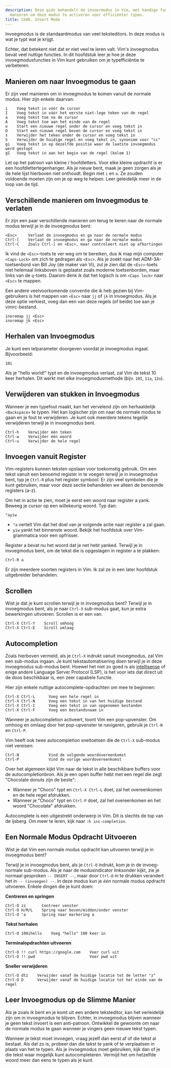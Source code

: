 ```yaml
---
description: Deze gids behandelt de invoermodus in Vim, met handige functies en verschillende
  manieren om deze modus te activeren voor efficiënter typen.
title: Ch06. Insert Mode
---
```


Invoegmodus is de standaardmodus van veel teksteditors. In deze modus is wat je typt wat je krijgt.

Echter, dat betekent niet dat er niet veel te leren valt. Vim's invoegmodus bevat veel nuttige functies. In dit hoofdstuk leer je hoe je deze invoegmodusfuncties in Vim kunt gebruiken om je typefficiëntie te verbeteren.

## Manieren om naar Invoegmodus te gaan

Er zijn veel manieren om in invoegmodus te komen vanuit de normale modus. Hier zijn enkele daarvan:

```shell
i    Voeg tekst in vóór de cursor
I    Voeg tekst in vóór het eerste niet-lege teken van de regel
a    Voeg tekst toe na de cursor
A    Voeg tekst toe aan het einde van de regel
o    Start een nieuwe regel onder de cursor en voeg tekst in
O    Start een nieuwe regel boven de cursor en voeg tekst in
s    Verwijder het teken onder de cursor en voeg tekst in
S    Verwijder de huidige regel en voeg tekst in, synoniem voor "cc"
gi   Voeg tekst in op dezelfde positie waar de laatste invoegmodus werd gestopt
gI   Voeg tekst in aan het begin van de regel (kolom 1)
```

Let op het patroon van kleine / hoofdletters. Voor elke kleine opdracht is er een hoofdlettertegenhanger. Als je nieuw bent, maak je geen zorgen als je de hele lijst hierboven niet onthoudt. Begin met `i` en `o`. Ze zouden voldoende moeten zijn om je op weg te helpen. Leer geleidelijk meer in de loop van de tijd.

## Verschillende manieren om Invoegmodus te verlaten

Er zijn een paar verschillende manieren om terug te keren naar de normale modus terwijl je in de invoegmodus bent:

```shell
<Esc>     Verlaat de invoegmodus en ga naar de normale modus
Ctrl-[    Verlaat de invoegmodus en ga naar de normale modus
Ctrl-C    Zoals Ctrl-[ en <Esc>, maar controleert niet op afkortingen
```

Ik vind de `<Esc>`-toets te ver weg om te bereiken, dus ik map mijn computer `<Caps-Lock>` om zich te gedragen als `<Esc>`. Als je zoekt naar het ADM-3A-toetsenbord van Bill Joy (de maker van Vi), zul je zien dat de `<Esc>`-toets niet helemaal linksboven is geplaatst zoals moderne toetsenborden, maar links van de `q`-toets. Daarom denk ik dat het logisch is om `<Caps lock>` naar `<Esc>` te mappen.

Een andere veelvoorkomende conventie die ik heb gezien bij Vim-gebruikers is het mappen van `<Esc>` naar `jj` of `jk` in invoegmodus. Als je deze optie verkiest, voeg dan een van deze regels (of beide) toe aan je vimrc-bestand.

```shell
inoremap jj <Esc>
inoremap jk <Esc>
```

## Herhalen van Invoegmodus

Je kunt een telparameter doorgeven voordat je invoegmodus ingaat. Bijvoorbeeld:

```shell
10i
```

Als je "hello world!" typt en de invoegmodus verlaat, zal Vim de tekst 10 keer herhalen. Dit werkt met elke invoegmodusmethode (bijv. `10I`, `11a`, `12o`).

## Verwijderen van stukken in Invoegmodus

Wanneer je een typefout maakt, kan het vervelend zijn om herhaaldelijk `<Backspace>` te typen. Het kan logischer zijn om naar de normale modus te gaan en je fout te verwijderen. Je kunt ook meerdere tekens tegelijk verwijderen terwijl je in invoegmodus bent.

```shell
Ctrl-h    Verwijder één teken
Ctrl-w    Verwijder één woord
Ctrl-u    Verwijder de hele regel
```

## Invoegen vanuit Register

Vim-registers kunnen teksten opslaan voor toekomstig gebruik. Om een tekst vanuit een benoemd register in te voegen terwijl je in invoegmodus bent, typ je `Ctrl-R` plus het register symbool. Er zijn veel symbolen die je kunt gebruiken, maar voor deze sectie behandelen we alleen de benoemde registers (a-z).

Om het in actie te zien, moet je eerst een woord naar register a yank. Beweeg je cursor op een willekeurig woord. Typ dan:

```shell
"ayiw
```

- `"a` vertelt Vim dat het doel van je volgende actie naar register a zal gaan.
- `yiw` yankt het binnenste woord. Bekijk het hoofdstuk over Vim-grammatica voor een opfrisser.

Register a bevat nu het woord dat je net hebt yanked. Terwijl je in invoegmodus bent, om de tekst die is opgeslagen in register a te plakken:

```shell
Ctrl-R a
```

Er zijn meerdere soorten registers in Vim. Ik zal ze in een later hoofdstuk uitgebreider behandelen.

## Scrollen

Wist je dat je kunt scrollen terwijl je in invoegmodus bent? Terwijl je in invoegmodus bent, als je naar `Ctrl-X` sub-modus gaat, kun je extra bewerkingen uitvoeren. Scrollen is er een van.

```shell
Ctrl-X Ctrl-Y    Scroll omhoog
Ctrl-X Ctrl-E    Scroll omlaag
```

## Autocompletion

Zoals hierboven vermeld, als je `Ctrl-X` indrukt vanuit invoegmodus, zal Vim een sub-modus ingaan. Je kunt tekstautomatisering doen terwijl je in deze invoegmodus sub-modus bent. Hoewel het niet zo goed is als [intellisense](https://code.visualstudio.com/docs/editor/intellisense) of enige andere Language Server Protocol (LSP), is het voor iets dat direct uit de doos beschikbaar is, een zeer capabele functie.

Hier zijn enkele nuttige autocomplete-opdrachten om mee te beginnen:

```shell
Ctrl-X Ctrl-L	   Voeg een hele regel in
Ctrl-X Ctrl-N	   Voeg een tekst in van het huidige bestand
Ctrl-X Ctrl-I	   Voeg een tekst in van opgenomen bestanden
Ctrl-X Ctrl-F	   Voeg een bestandsnaam in
```

Wanneer je autocompletion activeert, toont Vim een pop-upvenster. Om omhoog en omlaag door het pop-upvenster te navigeren, gebruik je `Ctrl-N` en `Ctrl-P`.

Vim heeft ook twee autocompletion sneltoetsen die de `Ctrl-X` sub-modus niet vereisen:

```shell
Ctrl-N             Vind de volgende woordovereenkomst
Ctrl-P             Vind de vorige woordovereenkomst
```

Over het algemeen kijkt Vim naar de tekst in alle beschikbare buffers voor de autocompletionbron. Als je een open buffer hebt met een regel die zegt "Chocolate donuts zijn de beste":
- Wanneer je "Choco" typt en `Ctrl-X Ctrl-L` doet, zal het overeenkomen en de hele regel afdrukken.
- Wanneer je "Choco" typt en `Ctrl-P` doet, zal het overeenkomen en het woord "Chocolate" afdrukken.

Autocomplete is een uitgestrekt onderwerp in Vim. Dit is slechts de top van de ijsberg. Om meer te leren, kijk naar `:h ins-completion`.

## Een Normale Modus Opdracht Uitvoeren

Wist je dat Vim een normale modus opdracht kan uitvoeren terwijl je in invoegmodus bent?

Terwijl je in invoegmodus bent, als je `Ctrl-O` indrukt, kom je in de invoeg-normale sub-modus. Als je naar de modusindicator linksonder kijkt, zie je normaal gesproken `-- INSERT --`, maar door `Ctrl-O` in te drukken verandert het in `-- (invoegen) --`. In deze modus kun je *één* normale modus opdracht uitvoeren. Enkele dingen die je kunt doen:

**Centreren en springen**

```shell
Ctrl-O zz       Centreer venster
Ctrl-O H/M/L    Spring naar boven/midden/onder venster
Ctrl-O 'a       Spring naar markering a
```

**Tekst herhalen**

```shell
Ctrl-O 100ihello    Voeg "hello" 100 keer in
```

**Terminalopdrachten uitvoeren**

```shell
Ctrl-O !! curl https://google.com    Voer curl uit
Ctrl-O !! pwd                        Voer pwd uit
```

**Sneller verwijderen**

```shell
Ctrl-O dtz    Verwijder vanaf de huidige locatie tot de letter "z"
Ctrl-O D      Verwijder vanaf de huidige locatie tot het einde van de regel
```

## Leer Invoegmodus op de Slimme Manier

Als je zoals ik bent en je komt uit een andere teksteditor, kan het verleidelijk zijn om in invoegmodus te blijven. Echter, in invoegmodus blijven wanneer je geen tekst invoert is een anti-patroon. Ontwikkel de gewoonte om naar de normale modus te gaan wanneer je vingers geen nieuwe tekst typen.

Wanneer je tekst moet invoegen, vraag jezelf dan eerst af of die tekst al bestaat. Als dat zo is, probeer dan die tekst te yank of te verplaatsen in plaats van het te typen. Als je invoegmodus moet gebruiken, kijk dan of je die tekst waar mogelijk kunt autocompleteren. Vermijd het om hetzelfde woord meer dan eens te typen als je kunt.